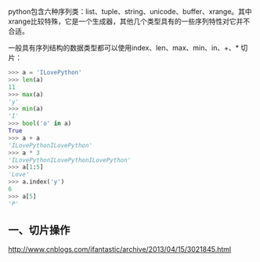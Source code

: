 python包含六种序列类：list、tuple、string、unicode、buffer、xrange。其中xrange比较特殊，它是一个生成器，其他几个类型具有的一些序列特性对它并不合适。

一般具有序列结构的数据类型都可以使用index、len、max、min、in、+、\* 切片：
```python
>>> a = 'ILovePython'
>>> len(a)
11
>>> max(a)
'y'
>>> min(a)
'I'
>>> bool('o' in a)
True
>>> a + a
'ILovePythonILovePython'
>>> a * 3
'ILovePythonILovePythonILovePython'
>>> a[1:5]
'Love'
>>> a.index('y')
6
>>> a[5]
'P'
```

## 一、切片操作

http://www.cnblogs.com/ifantastic/archive/2013/04/15/3021845.html


